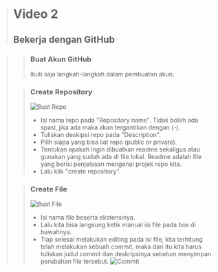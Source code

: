 ># **Video 2**
>## **Bekerja dengan GitHub**

>>### **Buat Akun GitHub**
>>Ikuti saja langkah-langkah dalam pembuatan akun.
>
>>### **Create Repository**
>> ![Buat Repo](https://github.com/uliviaembun/Photos/blob/main/Screenshot%20(306).png)
>> - Isi nama repo pada "Repository name". Tidak boleh ada spasi, jika ada maka akan tergantikan dengan (-).
>> - Tuliskan deskipsi repo pada "Description".
>> - Pilih siapa yang bisa liat repo (public or private).
>> - Tentukan apakah ingin dibuatkan readme sekaligus atau gunakan yang sudah ada di file lokal. Readme adalah file yang berisi penjelasan mengenai projek repo kita.
>> - Lalu klik "create repository".
>
>>### **Create File**
>>![Buat File](https://github.com/uliviaembun/Photos/blob/main/Screenshot%20(307).png)
>> - Isi nama file beserta ekstensinya.
>> - Lalu kita bisa langsung ketik manual isi file pada box di bawahnya.
>> - Tiap selesai melakukan editing pada isi file, kita terhitung telah melakukan sebuah commit, maka dari itu kita harus tuliskan judul commit dan deskripsinya sebelum menyimpan perubahan file tersebut.
>> ![Commit](https://github.com/uliviaembun/Photos/blob/main/Screenshot%20(308).png)


